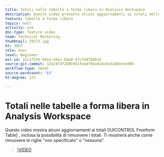 ```yaml
---
title: Totali nelle tabelle a forma libera in Analysis Workspace
description: Questo video presenta alcuni aggiornamenti ai totali delle tabelle a forma libera, tra cui la possibilità di rimuovere i totali.
feature: Tabelle a forma libera
topics: null
activity: use
doc-type: feature video
team: Technical Marketing
thumbnail: 29273.jpg
kt: 3857
role: User
level: Beginner
exl-id: 22c1f256-041a-49e1-b8e8-47cfd4fb801d
source-git-commit: 32424f3f2b05952fe4df9ea91dcbe51684cee905
workflow-type: tm+mt
source-wordcount: '63'
ht-degree: 22%

---
```


# Totali nelle tabelle a forma libera in Analysis Workspace

Questo video mostra alcuni aggiornamenti ai totali [!UICONTROL Freeform Table] , inclusa la possibilità di rimuovere i totali. Ti mostrerà anche come rimuovere le righe &quot;non specificato&quot; o &quot;nessuna&quot;.

>[!VIDEO](https://video.tv.adobe.com/v/29273/?quality=12)
